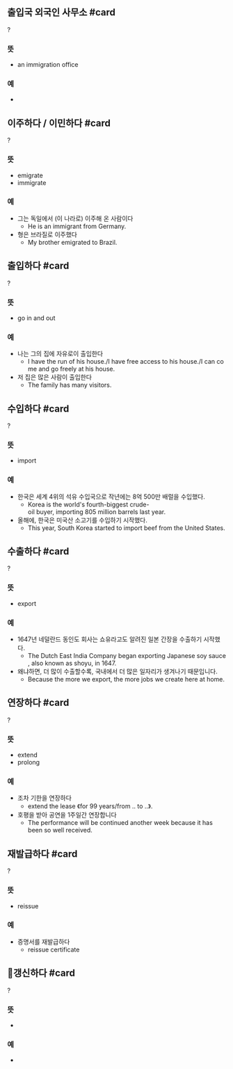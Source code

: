 ## 출입국 외국인 사무소 #card
?
### 뜻
- an immigration office
### 예
-
<!--SR:!2024-11-19,39,237-->

## 이주하다 / 이민하다 #card
?
### 뜻
- emigrate
- immigrate
### 예
- 그는 독일에서 (이 나라로) 이주해 온 사람이다
	- He is an immigrant from Germany.
- 형은 브라질로 이주했다
	- My brother emigrated to Brazil.
<!--SR:!2024-10-12,1,232-->

## 출입하다 #card
?
### 뜻
- go in and out
### 예
- 나는 그의 집에 자유로이 출입한다
	- I have the run of his house./I have free access to his house./I can come and go freely at his house.
- 저 집은 많은 사람이 출입한다
	- The family has many visitors.
<!--SR:!2024-12-09,60,275-->

## 수입하다 #card
?
### 뜻
- import
### 예
- 한국은 세계 4위의 석유 수입국으로 작년에는 8억 500만 배럴을 수입했다.
	- Korea is the world's fourth-biggest crude-oil buyer, importing 805 million barrels last year.
- 올해에, 한국은 미국산 소고기를 수입하기 시작했다.
	- This year, South Korea started to import beef from the United States.
<!--SR:!2024-10-18,45,290-->

## 수출하다 #card
?
### 뜻
- export
### 예
- 1647년 네덜란드 동인도 회사는 쇼유라고도 알려진 일본 간장을 수출하기 시작했다.
	- The Dutch East India Company began exporting Japanese soy sauce, also known as shoyu, in 1647.
- 왜냐하면, 더 많이 수출할수록, 국내에서 더 많은 일자리가 생겨나기 때문입니다.
	- Because the more we export, the more jobs we create here at home.
<!--SR:!2024-10-24,31,272-->

## 연장하다 #card
?
### 뜻
- extend
- prolong
### 예
- 조차 기한을 연장하다
	- extend the lease 《for 99 years/from ‥ to ‥》.
- 호평을 받아 공연을 1주일간 연장합니다
	- The performance will be continued another week because it has been so well received.
<!--SR:!2024-10-28,18,199-->

## 재발급하다 #card
?
### 뜻
- reissue
### 예
- 증명서를 재발급하다
	- reissue certificate

## 갱신하다 #card
?
### 뜻
-
### 예
-

